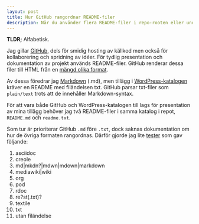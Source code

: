 ```yaml
---
layout: post
title: Hur GitHub rangordnar README-filer
description: När du använder flera README-filer i repo-rooten eller undermappar på GitHub.
---
```


__TLDR;__ Alfabetisk.

Jag gillar [GitHub](https://github.com/), dels för smidig hosting av källkod men
också för kollaborering och spridning av idéer. För tydlig presentation och
dokumentation av projekt används README-filer. GitHub renderar dessa filer till HTML
från en [mängd olika format](https://github.com/github/markup/).

Av dessa föredrar jag [Markdown](http://daringfireball.net/projects/markdown/) (.md),
men tillägg i [WordPress-katalogen](http://wordpress.org/extend/) kräver en README med filändelsen txt. GitHub parsar
txt-filer som `plain/text` trots att de innehåller Markdown-syntax.

För att vara både GitHub och WordPress-katalogen till lags för presentation av mina
tillägg behöver jag två README-filer i samma katalog i repot, `README.md` och
`readme.txt`.

Som tur är prioriterar GitHub `.md` före `.txt`, dock saknas dokumentation om hur de
övriga formaten rangordnas. Därför gjorde jag lite
[tester](https://github.com/ptz0n/readme-test) som gav följande:

1. asciidoc
2. creole
3. md\|mkdn?\|mdwn\|mdown\|markdown
4. mediawiki\|wiki
5. org
6. pod
7. rdoc
8. re?st(\.txt)?
9. textile
10. txt
11. utan filändelse
